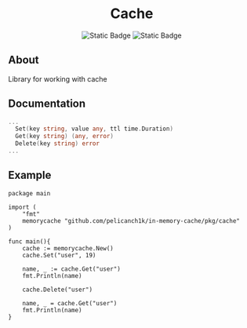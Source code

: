 <h1 align="center">Cache</h1>

<p align="center">
   <img alt="Static Badge" src="https://img.shields.io/badge/Version-v1.0-blue?style=flat&color=blueviolet">
   <img alt="Static Badge" src="https://img.shields.io/badge/License-MIT-green?style=flat">
</p>

## About

Library for working with cache

## Documentation
``` go
...
  Set(key string, value any, ttl time.Duration)
  Get(key string) (any, error)
  Delete(key string) error
...
```

## Example

```golang
package main

import (
	"fmt"
	memorycache "github.com/pelicanch1k/in-memory-cache/pkg/cache"
)

func main(){
	cache := memorycache.New()
	cache.Set("user", 19)
	
	name, _ := cache.Get("user")
	fmt.Println(name)

	cache.Delete("user")

	name, _ = cache.Get("user")
	fmt.Println(name)
}
```
